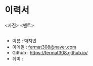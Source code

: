 # 이력서

<사진>
<멘트>

##
- 이름 : 박지민
- 이메일 : fermat308@naver.com
- Github : https://fermat308.github.io/
- 취미 : 



